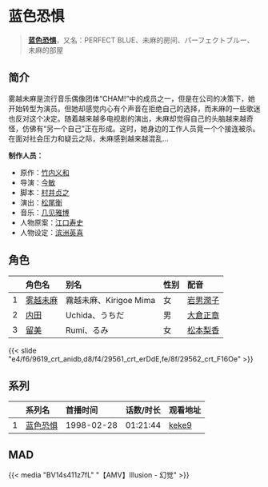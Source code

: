 # 蓝色恐惧


> <u>**[蓝色恐惧](http://bgm.tv/subject/839)**</u>，又名：PERFECT BLUE、未麻的房间、パーフェクトブルー、未麻的部屋

## 简介


雾越未麻是流行音乐偶像团体“CHAM!”中的成员之一，但是在公司的决策下，她开始转型为演员。但她却感觉内心有个声音在拒绝自己的选择，而未麻的一些歌迷也反对这个决定。随着越来越多电视剧的演出，未麻却觉得自己的头脑越来越奇怪，仿佛有“另一个自己”正在形成。这时，她身边的工作人员竟一个个接连被杀。在面对社会压力和疑云之际，未麻感到越来越混乱…

**制作人员：**
- 原作：[竹内义和](http://bgm.tv/person/2070)
- 导演：[今敏](http://bgm.tv/person/1313)
- 脚本：[村井贞之](http://bgm.tv/person/226)
- 演出：[松尾衡](http://bgm.tv/person/2567)
- 音乐：[几见雅博](http://bgm.tv/person/2071)
- 人物原案：[江口寿史](http://bgm.tv/person/1548)
- 人物设定：[滨洲英喜](http://bgm.tv/person/2072)

## 角色

|     |   角色名   |   别名  | 性别 |  配音  |
|:--- |:------  |:----      |:---  |:--   |
| 1 | [雾越未麻](http://bgm.tv/character/9619) | 霧越未麻、Kirigoe Mima | 女 | [岩男潤子](http://bgm.tv/person/3916) |
| 2 | [内田](http://bgm.tv/character/29561) | Uchida、うちだ | 男 | [大倉正章](http://bgm.tv/person/5311) |
| 3 | [留美](http://bgm.tv/character/29562) | Rumi、るみ | 女 | [松本梨香](http://bgm.tv/person/4205) |

{{< slide "e4/f6/9619_crt_anidb,d8/f4/29561_crt_erDdE,fe/8f/29562_crt_F16Oe" >}}

## 系列

|     | 系列名  | 首播时间       | 话数/时长    | 观看地址                                                     |
| :-- | :--- | :--------- | :------- | :------------------------------------------------------- |
| 1   |[蓝色恐惧](https://bgm.tv/subject/839)| 1998-02-28 | 01:21:44 | [keke9](https://www.keke9.app/play/179412-4-225309.html) |


## MAD

{{< media  "BV14s411z7fL"
"【AMV】Illusion - 幻觉"  >}}
